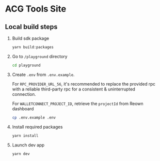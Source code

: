 # ACG Tools Site

## Local build steps

1. Build sdk package

   ```bash
   yarn build:packages
   ```

2. Go to `/playground` directory

   ```bash
   cd playground
   ```

3. Create `.env` from `.env.example`.

   For `RPC_PROVIDER_URL_56`, it's recommended to replace the provided rpc with a reliable third-party rpc for a consistent & uninterrupted connection.

   For `WALLETCONNECT_PROJECT_ID`, retrieve the `projectId` from Reown dashboard

   ```bash
   cp .env.example .env
   ```

4. Install required packages

   ```bash
   yarn install
   ```

5. Launch dev app

   ```bash
   yarn dev
   ```
